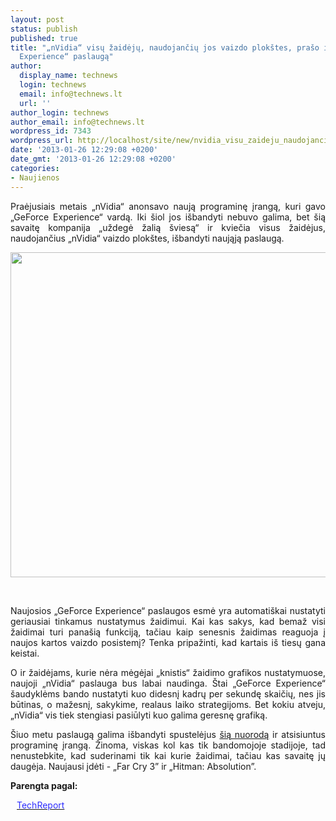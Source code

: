 ```yaml
---
layout: post
status: publish
published: true
title: "„nVidia“ visų žaidėjų, naudojančių jos vaizdo plokštes, prašo išbandyti „GeForce
  Experience“ paslaugą"
author:
  display_name: technews
  login: technews
  email: info@technews.lt
  url: ''
author_login: technews
author_email: info@technews.lt
wordpress_id: 7343
wordpress_url: http://localhost/site/new/nvidia_visu_zaideju_naudojanciu_jos_vaizdo_plokstes_praso_isbandyti_geforce_experience_paslauga/
date: '2013-01-26 12:29:08 +0200'
date_gmt: '2013-01-26 12:29:08 +0200'
categories:
- Naujienos
---
```

<p style="text-align:justify">Praėjusiais metais „nVidia“ anonsavo naują programinę įrangą, kuri gavo „GeForce Experience“ vardą. Iki šiol jos išbandyti nebuvo galima, bet šią savaitę kompanija „uždegė žalią šviesą“ ir kviečia visus žaidėjus, naudojančius „nVidia“ vaizdo plokštes, išbandyti naująją paslaugą.</p>
<p style="text-align:center"> <a target="blank" href="http://www.technologijos.lt/upload/image/n/technologijos/it/S-30806/geforce.jpg"><img alt="" src="http://www.technologijos.lt/upload/image/n/technologijos/it/S-30806/1-geforce.jpg" style="width: 520px;" /></a></p>
<div style="text-align:center"> <strong></strong><br/><em></em></div>
<div style="text-align:justify"><!--[if gte mso 9]><![endif]--><!--[if gte mso 9]><xml></p>
<p>  Normal<br />
  0</p>
<p>  false<br />
  false<br />
  false</p>
<p>  EN-US<br />
  X-NONE<br />
  X-NONE</p>
<p></xml><![endif]--><!--[if gte mso 9]><![endif]--><!--[if gte mso 10]></p>
<style>
 /* Style Definitions */<br />
 table.MsoNormalTable<br />
	{mso-style-name:"Table Normal";<br />
	mso-style-parent:"";<br />
	line-height:115%;<br />
	font-size:11.0pt;"Calibri","sans-serif";}<br />
</style>
<p><![endif]--></p>
<p><span>Naujosios &bdquo;GeForce Experience&ldquo; paslaugos esmė yra automatiškai nustatyti geriausiai tinkamus nustatymus žaidimui. Kai kas sakys, kad bemaž visi žaidimai turi panašią funkciją, tačiau kaip senesnis žaidimas reaguoja į naujos kartos vaizdo posistemį? Tenka pripažinti, kad kartais iš tiesų gana keistai.</span></p>
<p><span>O ir žaidėjams, kurie nėra mėgėjai &bdquo;knistis&ldquo; žaidimo grafikos nustatymuose, naujoji &bdquo;nVidia&ldquo; paslauga bus labai naudinga. Štai &bdquo;GeForce Experience&ldquo; šaudyklėms bando nustatyti kuo didesnį kadrų per sekundę skaičių, nes jis būtinas, o mažesnį, sakykime, realaus laiko strategijoms. Bet kokiu atveju, </span><span>&bdquo;nVidia&ldquo; vis tiek stengiasi pasiūlyti kuo galima geresnę grafiką.<br /></span></p>
<p><span>Šiuo metu paslaugą galima išbandyti spustelėjus <a href="http://www.geforce.com/drivers/geforce-experience">šią nuorodą</a> ir atsisiuntus programinę įrangą. Žinoma, viskas kol kas tik bandomojoje stadijoje, tad nenustebkite, kad suderinami tik kai kurie žaidimai, tačiau kas savaitę jų daugėja. Naujausi įdėti - &bdquo;Far Cry </span>3&rdquo; ir &bdquo;Hitman: Absolution&rdquo;.</p>
</div>
<p><strong>Parengta pagal:</strong></p>
<p style="margin:0px 0px 0px 10px"><a target="blank" href="http://techreport.com/news/24261/geforce-experience-now-in-open-beta"><span style="color:#2E2EFE">TechReport</span></a></p>
